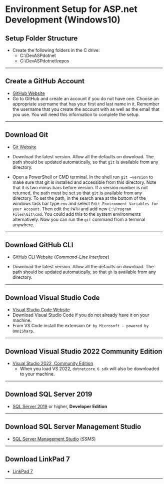 # Environment Setup for ASP.net Development (Windows10)

## Setup Folder Structure

- Create the following folders in the C drive:
  - C:\DevASPdotnet
  - C:\DevASPdotnet\repos
---

## Create a GitHub Account

- [GitHub Website](https://github.com)
- Go to GitHub and create an account if you do not have one. Choose an appropriate username that has your first and last name in it. Remember the username that you create the account with as well as the email that you use. You will need this information to complete the setup.

---

## Download Git

- [Git Website](https://git-scm.com/)

- Download the latest version. Allow all the defaults on download. The path should be updated automatically, so that `git` is available from any directory.
- Open a PowerShell or CMD terminal. In the shell run `git –version` to make sure that git is installed and accessible from this directory. Note that it is two minus bars before version. If a version number is not returned, the path must be set so that `git` is available from any directory. To set the path, in the search area at the bottom of the windows task bar type `env` and select `Edit Environment Variables for your Account`. Then edit the `PATH` and add new `C:\Program Files\Git\cmd`. You could add this to the system environments alternatively. Now you can run the `git` command from a terminal anywhere.
  
----

## Download GitHub CLI

- [GitHub CLI Website](https://cli.github.com/) (*Command-Line Interface*)

- Download the latest version. Allow all the defaults on download. The path should be updated automatically, so that `gh` is available from any directory.
  
----

## Download Visual Studio Code

- [Visual Studio Code Website](https://code.visualstudio.com)
- Download Visual Studio Code if you do not already have it on your machine.
- From VS Code install the extension `C# by Microsoft - powered by OmniSharp`.

----

## Download Visual Studio 2022 Community Edition

- [Visual Studio 2022, Community Edition](https://visualstudio.microsoft.com/) 
  - When you load VS 2022, `dotnetcore 6 sdk` will also be downloaded to your machine.

---

## Download SQL Server 2019

- [SQL Server 2019](https://www.microsoft.com/sql-server/sql-server-downloads) or higher, **Developer Edition**

---

## Download SQL Server Management Studio

- [SQL Server Management Studio](https://docs.microsoft.com/sql/ssms/download-sql-server-management-studio-ssms?view=sql-server-ver15#download-ssms) (*SSMS*)

---

## Download LinkPad 7

- [LinkPad 7](https://www.linqpad.net/Download.aspx)

----
